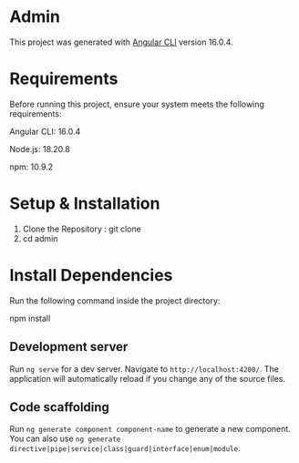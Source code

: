 # Admin

This project was generated with [Angular CLI](https://github.com/angular/angular-cli) version 16.0.4.

# Requirements

Before running this project, ensure your system meets the following requirements:

Angular CLI: 16.0.4

Node.js: 18.20.8

npm: 10.9.2

# Setup & Installation
1. Clone the Repository : git clone <repository-url>
2. cd admin

# Install Dependencies

Run the following command inside the project directory:

npm install

## Development server

Run `ng serve` for a dev server. Navigate to `http://localhost:4200/`. The application will automatically reload if you change any of the source files.

## Code scaffolding

Run `ng generate component component-name` to generate a new component. You can also use `ng generate directive|pipe|service|class|guard|interface|enum|module`.

